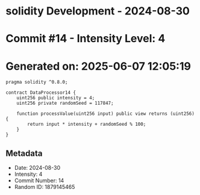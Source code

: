 ﻿# solidity Development - 2024-08-30
# Commit #14 - Intensity Level: 4
# Generated on: 2025-06-07 12:05:19
```solidity
pragma solidity ^0.8.0;

contract DataProcessor14 {
    uint256 public intensity = 4;
    uint256 private randomSeed = 117847;

    function processValue(uint256 input) public view returns (uint256) {
        return input * intensity + randomSeed % 100;
    }
}
```
## Metadata
- Date: 2024-08-30
- Intensity: 4
- Commit Number: 14
- Random ID: 1879145465

